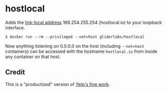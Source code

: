 # hostlocal

Adds the [link-local address](https://en.wikipedia.org/wiki/Link-local_address) 169.254.255.254 (hostlocal.io) to your loopback interface.

```
$ docker run --rm --privileged --net=host gliderlabs/hostlocal
```

Now anything listening on 0.0.0.0 on the host (including `--net=host` containers)
can be accessed with the hostname `hostlocal.io` from inside any container on that host.

## Credit

This is a "productized" version of [Yelp's fine work](https://speakerdeck.com/solarkennedy/yocalhost-yelps-one-weird-trick-for-avoiding-links-sidekicks-and-overlay-networks-with-docker).
